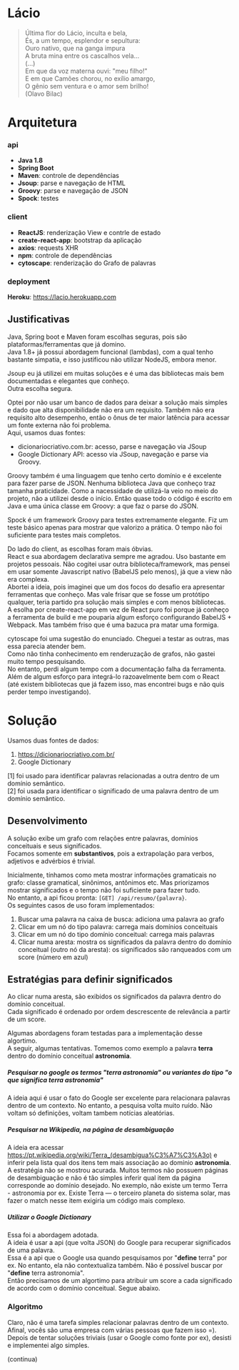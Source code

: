 # Lácio

> Última flor do Lácio, inculta e bela,  
> És, a um tempo, esplendor e sepultura:  
> Ouro nativo, que na ganga impura  
> A bruta mina entre os cascalhos vela...   
> (...)    
> Em que da voz materna ouvi: "meu filho!"  
> E em que Camões chorou, no exílio amargo,  
> O gênio sem ventura e o amor sem brilho!  
> (Olavo Bilac) 

# Arquitetura

### api
- **Java 1.8**
- **Spring Boot**
- **Maven**: controle de dependências
- **Jsoup**: parse e navegação de HTML
- **Groovy**: parse e navegação de JSON
- **Spock**: testes


### client
- **ReactJS**: renderização View e contrle de estado
- **create-react-app**: bootstrap da aplicação
- **axios**: requests XHR
- **npm**: controle de dependências
- **cytoscape**: renderização do Grafo de palavras

### deployment
**Heroku**: https://lacio.herokuapp.com

## Justificativas
Java, Spring boot e Maven foram escolhas seguras, pois são plataformas/ferramentas que já domino.  
Java 1.8+ já possui abordagem funcional (lambdas), com a qual tenho bastante simpatia, e isso
justificou não utilizar NodeJS, embora menor.   

Jsoup eu já utilizei em muitas soluções e é uma das bibliotecas mais bem documentadas e elegantes que conheço.  
Outra escolha segura.

Optei por não usar um banco de dados para deixar a solução mais simples e dado que alta disponibilidade não
era um requisito. Também não era requisito alto desempenho, então o ônus de ter maior latência para acessar um fonte externa não foi problema.  
Aqui, usamos duas fontes:
- dicionariocriativo.com.br: acesso, parse e navegação via JSoup
- Google Dictionary API: acesso via JSoup, navegação e parse via Groovy.

Groovy também é uma linguagem que tenho certo domínio e é excelente para fazer parse de JSON. Nenhuma biblioteca Java que conheço 
traz tamanha praticidade. Como a nacessidade de utilizá-la veio no meio do projeto, não a utilizei desde o início. Então quase
todo o código é escrito em Java e uma única classe em Groovy: a que faz o parse do JSON.

Spock é um framework Groovy para testes extremamente elegante. Fiz um teste básico apenas para mostrar que valorizo a prática.
O tempo não foi suficiente para testes mais completos.

Do lado do client, as escolhas foram mais óbvias.  
React e sua abordagem declarativa sempre me agradou. Uso bastante em projetos pessoais. Não cogitei usar outra biblioteca/framework,
mas pensei em usar somente Javascript nativo (BabelJS pelo menos), já que a view não era complexa.  
Abortei a ideia, pois imaginei que um dos focos do desafio era apresentar ferramentas que conheço. Mas vale frisar que se fosse 
um protótipo qualquer, teria partido pra solução mais simples e com menos bibliotecas.   
A esolha por create-react-app em vez de React puro foi porque já conheço a ferramenta de build e me pouparia
algum esforço configurando BabelJS + Webpack.  Mas também friso que é uma bazuca pra matar uma formiga.


cytoscape foi uma sugestão do enunciado. Cheguei a testar as outras, mas essa parecia atender bem.  
Como não tinha conhecimento em renderuzação de grafos, não gastei muito tempo pesquisando.  
No entanto, perdi algum tempo com a documentação falha da ferramenta. Além de algum esforço
para integrá-lo razoavelmente bem com o React (até existem bibliotecas que já fazem isso, mas 
encontrei bugs e não quis perder tempo investigando).
     


# Solução
Usamos duas fontes de dados: 
1) https://dicionariocriativo.com.br/
2) Google Dictionary

[1] foi usado para identificar palavras relacionadas a outra dentro de um domínio semântico.  
[2] foi usada para identificar o significado de uma palavra dentro de um domínio semântico.


## Desenvolvimento
A solução exibe um grafo com relações entre palavras, domínios conceituais e seus significados.   
Focamos somente em **substantivos**, pois a extrapolação para verbos, adjetivos e advérbios é trivial.   

Inicialmente, tínhamos como meta mostrar informações gramaticais no grafo: classe gramatical,
sinônimos, antônimos etc. Mas priorizamos mostrar significados e o tempo não foi suficiente para fazer tudo.  
No entanto, a api ficou pronta: `[GET] /api/resumo/{palavra}`.      
Os seguintes casos de uso foram implementados:

1) Buscar uma palavra na caixa de busca: adiciona uma palavra ao grafo
2) Clicar em um nó do tipo palavra: carrega mais domínios conceituais
3) Clicar em um nó do tipo domínio conceitual: carrega mais palavras
4) Clicar numa aresta: mostra os significados da palavra dentro do domínio conceitual (outro nó da aresta): 
os significados são ranqueados com um score (número em azul)

## Estratégias para definir significados
Ao clicar numa aresta, são exibidos os significados da palavra dentro do domínio conceitual.  
Cada significado é ordenado por ordem descrescente de relevância a partir de um score.

Algumas abordagens foram testadas para a implementação desse algortimo.  
A seguir, algumas tentativas.
Tomemos como exemplo a palavra **terra** dentro do domínio conceitual **astronomia**.

##### Pesquisar no google os termos "terra astronomia" ou variantes do tipo "o que significa terra astronomia"
A ideia aqui é usar o fato do Google ser excelente para relacionara palavras dentro de um contexto.
No entanto, a pesquisa volta muito ruído. Não voltam só definições, voltam tambem notícias aleatórias.

##### Pesquisar na Wikipedia, na página de desambiguação
A ideia era acessar https://pt.wikipedia.org/wiki/Terra_(desambigua%C3%A7%C3%A3o) e inferir pela lista qual dos itens
tem mais associação ao domínio **astronomia**.  
A estratégia não se mostrou acurada. Muitos termos não possuem páginas de desambiguação e não é tão simples inferir qual item da
página corresponde ao domínio desejado. No exemplo, não existe um termo Terra - astronomia por ex. 
Existe Terra — o terceiro planeta do sistema solar, mas fazer o match nesse item exigiria um código mais complexo.

##### Utilizar o Google Dictionary
Essa foi a abordagem adotada.   
A ideia é usar a api (que volta JSON)  do Google para recuperar significados de uma palavra.   
Essa é a api que o Google usa quando pesquisamos por "**define** terra" por ex.
No entanto, ela não contextualiza também. Não é possível buscar por "**define** terra astronomia".  
Então precisamos de um algortimo para atribuir um score a cada significado de acordo com o domínio conceitual. Segue abaixo.

### Algoritmo
Claro, não é uma tarefa simples relacionar palavras dentro de um contexto. Afinal, vocês 
são uma empresa com várias pessoas que fazem isso =).  
Depois de tentar soluções triviais (usar o Google como fonte por ex), desisti e implementei algo simples.  

(continua)

   


 



 



  



 


